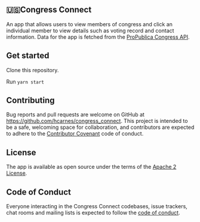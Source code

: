 ## 🇺🇸Congress Connect

An app that allows users to view members of congress and click an individual member to view details such as voting record and contact information. Data for the app is fetched from the [ProPublica Congress API](https://projects.propublica.org/api-docs/congress-api/).

## Get started

Clone this repository.

Run `yarn start`

## Contributing

Bug reports and pull requests are welcome on GitHub at https://github.com/hcarnes/congress_connect. This project is intended to be a safe, welcoming space for collaboration, and contributors are expected to adhere to the [Contributor Covenant](http://contributor-covenant.org) code of conduct.

## License

The app is available as open source under the terms of the [Apache 2 License](https://opensource.org/licenses/Apache-2.0).

## Code of Conduct

Everyone interacting in the Congress Connect codebases, issue trackers, chat rooms and mailing lists is expected to follow the [code of conduct](https://github.com/[USERNAME]/filth_finder/blob/master/CODE_OF_CONDUCT.md).